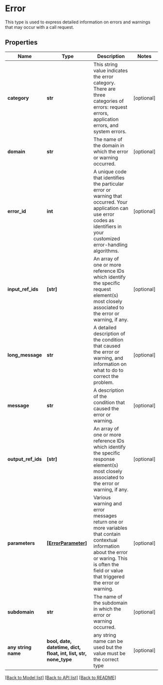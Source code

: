 # Error

This type is used to express detailed information on errors and warnings that may occur with a call request.

## Properties
Name | Type | Description | Notes
------------ | ------------- | ------------- | -------------
**category** | **str** | This string value indicates the error category. There are three categories of errors: request errors, application errors, and system errors. | [optional] 
**domain** | **str** | The name of the domain in which the error or warning occurred. | [optional] 
**error_id** | **int** | A unique code that identifies the particular error or warning that occurred. Your application can use error codes as identifiers in your customized error-handling algorithms. | [optional] 
**input_ref_ids** | **[str]** | An array of one or more reference IDs which identify the specific request element(s) most closely associated to the error or warning, if any. | [optional] 
**long_message** | **str** | A detailed description of the condition that caused the error or warning, and information on what to do to correct the problem. | [optional] 
**message** | **str** | A description of the condition that caused the error or warning. | [optional] 
**output_ref_ids** | **[str]** | An array of one or more reference IDs which identify the specific response element(s) most closely associated to the error or warning, if any. | [optional] 
**parameters** | [**[ErrorParameter]**](ErrorParameter.md) | Various warning and error messages return one or more variables that contain contextual information about the error or waring. This is often the field or value that triggered the error or warning. | [optional] 
**subdomain** | **str** | The name of the subdomain in which the error or warning occurred. | [optional] 
**any string name** | **bool, date, datetime, dict, float, int, list, str, none_type** | any string name can be used but the value must be the correct type | [optional]

[[Back to Model list]](../README.md#documentation-for-models) [[Back to API list]](../README.md#documentation-for-api-endpoints) [[Back to README]](../README.md)


